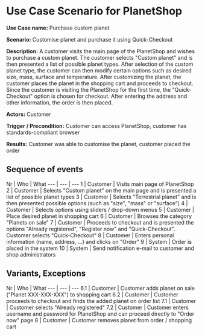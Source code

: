 # Use Case Scenario for PlanetShop

**Use Case name:** Purchase custom planet

**Scenario:**  Customise planet and purchase it using Quick-Checkout

**Description:** A customer visits the main page of the PlanetShop and wishes to purchase a custom planet. The customer selects "Custom planet" and is then presented a list of possible planet types. After selection of the custom planet type, the customer can then modify certain options such as desired size, mass, surface and temperature. After customizing the planet, the customer places the planet in the shopping cart and proceeds to checkout. Since the customer is visiting the PlanetShop for the first time, the "Quick-Checkout" option is chosen for checkout. After entering the address and other information, the order is then placed.

**Actors:** Customer

**Trigger / Precondition:** Customer can access PlanetShop, customer has standards-compliant browser

**Results:** Customer was able to customise the planet, customer placed the order

## Sequence of events

Nr | Who | What
--- | --- | ---
1 | Customer | Visits main page of PlanetShop
2 | Customer | Selects "Custom planet" on the main page and is presented a list of possible planet types
3 | Customer | Selects "Terrestrial planet" and is then presented possible options (such as "size", "mass" or "surface")
4 | Customer | Selects options using sliders / drop-down menus
5 | Customer | Place desired planet in shopping cart
6 | Customer | Browses the category "Planets on sale"
7 | Customer | Proceeds to checkout and is presented the options "Already registered", "Register now" and "Quick-Checkout". Customer selects "Quick-Checkout"
8 | Customer | Enters personal information (name, address, ...) and clicks on "Order"
9 | System | Order is placed in the system
10 | System | Send notification e-mail to customer and shop administrators

## Variants, Exceptions
Nr | Who | What
--- | --- | ---
6.1 | Customer | Customer adds planet on sale ("Planet XXX-XXX-XXX") to shopping cart
6.2 | Customer | Customer proceeds to checkout and finds the added planet on order list
7.1 | Customer | Customer selects "Already registered"
7.2 | Customer | Customer enters username and password for PlanetShop and can proceed directly to "Order now" page
8 | Customer | Customer removes planet from order / shopping cart
